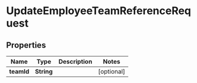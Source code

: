 

# UpdateEmployeeTeamReferenceRequest


## Properties

| Name | Type | Description | Notes |
|------------ | ------------- | ------------- | -------------|
|**teamId** | **String** |  |  [optional] |



